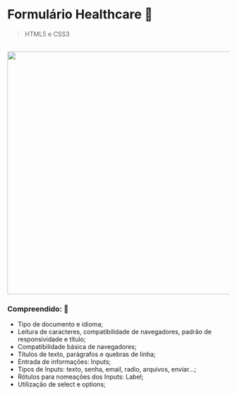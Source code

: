 # Formulário Healthcare  :page_facing_up:

> HTML5 e CSS3
<br>

<div align="center"> 
  <img src="https://github.com/targino-dev/html-css-fundamentos/assets/107009616/48b885f8-228d-411e-9a2a-2a623f736418" width="550px" >
</div>

### Compreendido:  🧠
- Tipo de documento e idioma;
- Leitura de caracteres, compatibilidade de navegadores, padrão de responsividade e título;
- Compatibilidade básica de navegadores;
- Títulos de texto, parágrafos e quebras de linha;
- Entrada de informações: Inputs;
- Tipos de Inputs: texto, senha, email, radio, arquivos, enviar...;
- Rótulos para nomeações dos Inputs: Label;
- Utilização de select e options;
